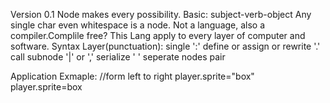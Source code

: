 Version 0.1
Node makes every possibility.
Basic:
subject-verb-object
Any single char even whitespace is a node.
Not a language, also a compiler.Complile free?
This Lang apply to every layer of computer and software.
Syntax Layer(punctuation):
	single
':' define or assign or rewrite
'.' call subnode
'|' or
',' serialize
' ' seperate nodes
	pair
	

Application Exmaple:
//form left to right
player.sprite="box"
	player.sprite=box
